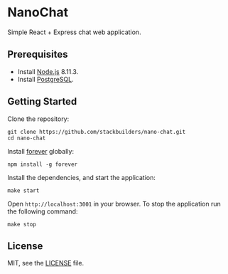 # NanoChat

Simple React + Express chat web application.

## Prerequisites

- Install [Node.js][nodejs] 8.11.3.
- Install [PostgreSQL][postgresql].

## Getting Started

Clone the repository:

```
git clone https://github.com/stackbuilders/nano-chat.git
cd nano-chat
```

Install [forever][forever] globally:

```
npm install -g forever
```

Install the dependencies, and start the application:

```
make start
```

Open `http://localhost:3001` in your browser. To stop the application run the
following command:

```
make stop
```

## License

MIT, see the [LICENSE](LICENSE) file.

[forever]: https://github.com/foreverjs/forever
[nodejs]: https://nodejs.org/en/download
[postgresql]: https://www.postgresql.org/download
